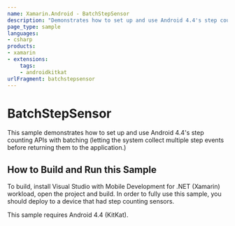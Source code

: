 ```yaml
---
name: Xamarin.Android - BatchStepSensor
description: "Demonstrates how to set up and use Android 4.4's step counting APIs with batching (letting the system collect multiple step events..."
page_type: sample
languages:
- csharp
products:
- xamarin
- extensions:
    tags:
    - androidkitkat
urlFragment: batchstepsensor
---
```

# BatchStepSensor

This sample demonstrates how to set up and use Android 4.4's step counting APIs with batching (letting the system collect multiple step events before returning them to the application.)

## How to Build and Run this Sample

To build, install Visual Studio with Mobile Development for .NET (Xamarin) workload, open the project and build. In order to fully use this sample, you should deploy to a device that had step counting sensors.

This sample requires Android 4.4 (KitKat).

